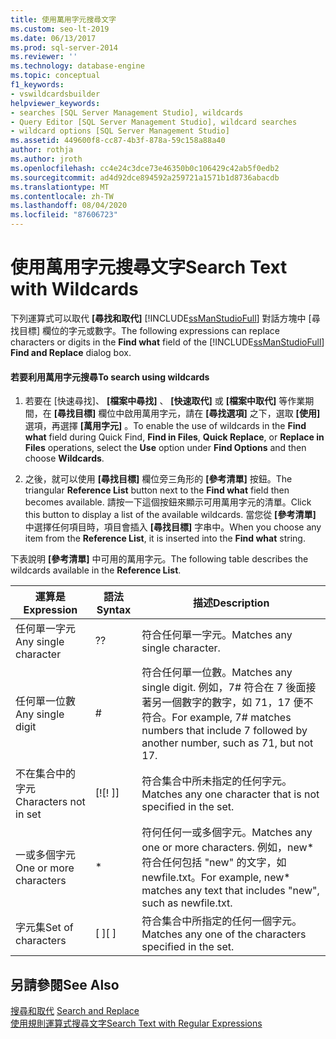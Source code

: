 ```yaml
---
title: 使用萬用字元搜尋文字
ms.custom: seo-lt-2019
ms.date: 06/13/2017
ms.prod: sql-server-2014
ms.reviewer: ''
ms.technology: database-engine
ms.topic: conceptual
f1_keywords:
- vswildcardsbuilder
helpviewer_keywords:
- searches [SQL Server Management Studio], wildcards
- Query Editor [SQL Server Management Studio], wildcard searches
- wildcard options [SQL Server Management Studio]
ms.assetid: 449600f8-cc87-4b3f-878a-59c158a88a40
author: rothja
ms.author: jroth
ms.openlocfilehash: cc4e24c3dce73e46350b0c106429c42ab5f0edb2
ms.sourcegitcommit: ad4d92dce894592a259721a1571b1d8736abacdb
ms.translationtype: MT
ms.contentlocale: zh-TW
ms.lasthandoff: 08/04/2020
ms.locfileid: "87606723"
---
```

# <a name="search-text-with-wildcards"></a><span data-ttu-id="b92e3-102">使用萬用字元搜尋文字</span><span class="sxs-lookup"><span data-stu-id="b92e3-102">Search Text with Wildcards</span></span>
  <span data-ttu-id="b92e3-103">下列運算式可以取代  **[尋找和取代]** [!INCLUDE[ssManStudioFull](../../includes/ssmanstudiofull-md.md)] 對話方塊中 [尋找目標]  欄位的字元或數字。</span><span class="sxs-lookup"><span data-stu-id="b92e3-103">The following expressions can replace characters or digits in the **Find what** field of the [!INCLUDE[ssManStudioFull](../../includes/ssmanstudiofull-md.md)] **Find and Replace** dialog box.</span></span>  
  
#### <a name="to-search-using-wildcards"></a><span data-ttu-id="b92e3-104">若要利用萬用字元搜尋</span><span class="sxs-lookup"><span data-stu-id="b92e3-104">To search using wildcards</span></span>  
  
1.  <span data-ttu-id="b92e3-105">若要在 [快速尋找]、 **[檔案中尋找]** 、 **[快速取代]** 或 **[檔案中取代]** 等作業期間，在 **[尋找目標]** 欄位中啟用萬用字元，請在 **[尋找選項]** 之下，選取 **[使用]** 選項，再選擇 **[萬用字元]** 。</span><span class="sxs-lookup"><span data-stu-id="b92e3-105">To enable the use of wildcards in the **Find what** field during Quick Find, **Find in Files**, **Quick Replace**, or **Replace in Files** operations, select the **Use** option under **Find Options** and then choose **Wildcards**.</span></span>  
  
2.  <span data-ttu-id="b92e3-106">之後，就可以使用 **[尋找目標]** 欄位旁三角形的 **[參考清單]** 按鈕。</span><span class="sxs-lookup"><span data-stu-id="b92e3-106">The triangular **Reference List** button next to the **Find what** field then becomes available.</span></span> <span data-ttu-id="b92e3-107">請按一下這個按鈕來顯示可用萬用字元的清單。</span><span class="sxs-lookup"><span data-stu-id="b92e3-107">Click this button to display a list of the available wildcards.</span></span> <span data-ttu-id="b92e3-108">當您從 **[參考清單]** 中選擇任何項目時，項目會插入 **[尋找目標]** 字串中。</span><span class="sxs-lookup"><span data-stu-id="b92e3-108">When you choose any item from the **Reference List**, it is inserted into the **Find what** string.</span></span>  
  
 <span data-ttu-id="b92e3-109">下表說明 **[參考清單]** 中可用的萬用字元。</span><span class="sxs-lookup"><span data-stu-id="b92e3-109">The following table describes the wildcards available in the **Reference List**.</span></span>  
  
|<span data-ttu-id="b92e3-110">運算是</span><span class="sxs-lookup"><span data-stu-id="b92e3-110">Expression</span></span>|<span data-ttu-id="b92e3-111">語法</span><span class="sxs-lookup"><span data-stu-id="b92e3-111">Syntax</span></span>|<span data-ttu-id="b92e3-112">描述</span><span class="sxs-lookup"><span data-stu-id="b92e3-112">Description</span></span>|  
|----------------|------------|-----------------|  
|<span data-ttu-id="b92e3-113">任何單一字元</span><span class="sxs-lookup"><span data-stu-id="b92e3-113">Any single character</span></span>|<span data-ttu-id="b92e3-114">?</span><span class="sxs-lookup"><span data-stu-id="b92e3-114">?</span></span>|<span data-ttu-id="b92e3-115">符合任何單一字元。</span><span class="sxs-lookup"><span data-stu-id="b92e3-115">Matches any single character.</span></span>|  
|<span data-ttu-id="b92e3-116">任何單一位數</span><span class="sxs-lookup"><span data-stu-id="b92e3-116">Any single digit</span></span>|#|<span data-ttu-id="b92e3-117">符合任何單一位數。</span><span class="sxs-lookup"><span data-stu-id="b92e3-117">Matches any single digit.</span></span> <span data-ttu-id="b92e3-118">例如，7# 符合在 7 後面接著另一個數字的數字，如 71，17 便不符合。</span><span class="sxs-lookup"><span data-stu-id="b92e3-118">For example, 7# matches numbers that include 7 followed by another number, such as 71, but not 17.</span></span>|  
|<span data-ttu-id="b92e3-119">不在集合中的字元</span><span class="sxs-lookup"><span data-stu-id="b92e3-119">Characters not in set</span></span>|<span data-ttu-id="b92e3-120">[!</span><span class="sxs-lookup"><span data-stu-id="b92e3-120">[!</span></span> <span data-ttu-id="b92e3-121">]</span><span class="sxs-lookup"><span data-stu-id="b92e3-121">]</span></span>|<span data-ttu-id="b92e3-122">符合集合中所未指定的任何字元。</span><span class="sxs-lookup"><span data-stu-id="b92e3-122">Matches any one character that is not specified in the set.</span></span>|  
|<span data-ttu-id="b92e3-123">一或多個字元</span><span class="sxs-lookup"><span data-stu-id="b92e3-123">One or more characters</span></span>|*|<span data-ttu-id="b92e3-124">符何任何一或多個字元。</span><span class="sxs-lookup"><span data-stu-id="b92e3-124">Matches any one or more characters.</span></span> <span data-ttu-id="b92e3-125">例如，new\* 符合任何包括 "new" 的文字，如 newfile.txt。</span><span class="sxs-lookup"><span data-stu-id="b92e3-125">For example, new\* matches any text that includes "new", such as newfile.txt.</span></span>|  
|<span data-ttu-id="b92e3-126">字元集</span><span class="sxs-lookup"><span data-stu-id="b92e3-126">Set of characters</span></span>|<span data-ttu-id="b92e3-127">[ ]</span><span class="sxs-lookup"><span data-stu-id="b92e3-127">[ ]</span></span>|<span data-ttu-id="b92e3-128">符合集合中所指定的任何一個字元。</span><span class="sxs-lookup"><span data-stu-id="b92e3-128">Matches any one of the characters specified in the set.</span></span>|  
  
## <a name="see-also"></a><span data-ttu-id="b92e3-129">另請參閱</span><span class="sxs-lookup"><span data-stu-id="b92e3-129">See Also</span></span>  
 <span data-ttu-id="b92e3-130">[搜尋和取代](search-and-replace.md) </span><span class="sxs-lookup"><span data-stu-id="b92e3-130">[Search and Replace](search-and-replace.md) </span></span>  
 [<span data-ttu-id="b92e3-131">使用規則運算式搜尋文字</span><span class="sxs-lookup"><span data-stu-id="b92e3-131">Search Text with Regular Expressions</span></span>](search-text-with-regular-expressions.md)  
